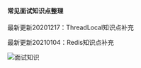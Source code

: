 #### 常见面试知识点整理

最新更新20201217：ThreadLocal知识点补充

最新更新20210104：Redis知识点补充

![面试知识](https://github.com/YorickYu/JPP/blob/main/KNG_xmind/JavaInterview.png)